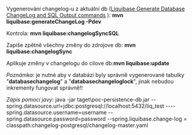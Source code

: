 Vygenerování changelog-u z aktuální db ([Liquibase Generate Database ChangeLog and SQL Output commands](https://www.youtube.com/watch?v=o_7d1kh9Grc) ): **mvn liquibase:generateChangeLog -Pdev**

Kontrola: **mvn liquibase:changelogSyncSQL**

Zapíše zpětně všechny změny do zdrojove db: **mvn liquibase:changelogSync**

Aplikuje změny v changelogu do cilove db:**mvn liquibase:update**

*Poznámka*: je nutné aby v  databázi byly správně vygenerované tabulky "**databasechangelog**" a "**databasechangeloglock**", jinak nebudou inkrementy fungovat správně!! 

*Zápis pomocí javy*:
java -jar taget\poc-persistence-db.jar --spring.datasource.url=jdbc:postgresql://localhost:5432/liq_test ----spring.datasource.username=username --spring.datasource.password=password --spring.liquibase.change-log = classpath:changelog-postgresql/changelog-master.yaml







